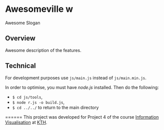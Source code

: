 # Awesomeville w
Awesome Slogan
## Overview
Awesome description of the features.
## Technical
For development purposes use `js/main.js` instead of `js/main.min.js`.

In order to optimise, you must have _node.js_ installed. Then do the following:
- `$ cd js/tools`,
- `$ node r.js -o build.js`,
- `$ cd ../../` to return to the main directory


======
This project was developed for Project 4 of the course [Information Visualisation](https://www.kth.se/social/course/DH2321/) at [KTH](https://www.kth.se/).
